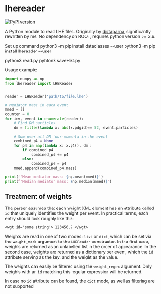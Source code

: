 # lhereader
[![PyPI version](https://badge.fury.io/py/lhereader.svg)](https://badge.fury.io/py/lhereader)

A Python module to read LHE files. Originally by [diptaparna](https://github.com/diptaparna/lhereader), significantly rewritten by me. No dependency on ROOT, requires python version >= 3.6.

Set up command
python3 -m pip install dataclasses --user
python3 -m pip install lhereader --user

python3 read.py
pyhton3 saveHist.py 

Usage example:

```python
import numpy as np
from lhereader import LHEReader


reader = LHEReader('path/to/file.lhe')

# Mediator mass in each event
mmed = []
counter = 0
for iev, event in enumerate(reader):
    # Find DM particles
    dm = filter(lambda x: abs(x.pdgid)== 52, event.particles)

    # Sum over all DM four-momenta in the event
    combined_p4 = None
    for p4 in map(lambda x: x.p4(), dm):
        if combined_p4:
            combined_p4 += p4
        else:
            combined_p4 = p4
    mmed.append(combined_p4.mass)

print(f'Mean mediator mass: {np.mean(mmed)}')
print(f'Median mediator mass: {np.median(mmed)}')
```

## Treatment of weights


The parser assumes that each weight XML element has an attribute called `id` that uniquely identifies the weight per event. In practical terms, each entry should look roughly like this:

```
<wgt id='some string'> 123456.7 </wgt>
```

Weights are read in one of two modes: `list` or `dict`, which can be set via the `weight_mode` argument to the `LHEReader` constructor. In the first case, weights are returned as an unlabelled list in the order of appearance. In the second case, weights are returned as a dictionary per event, which the `id` attribute serving as the key, and the weight as the value. 

The weights can easily be filtered using the `weight_regex` argument. Only weights with an `id` matching this regular expression will be returned.

In case no `id` attribute can be found, the `dict` mode, as well as filtering are not supported
